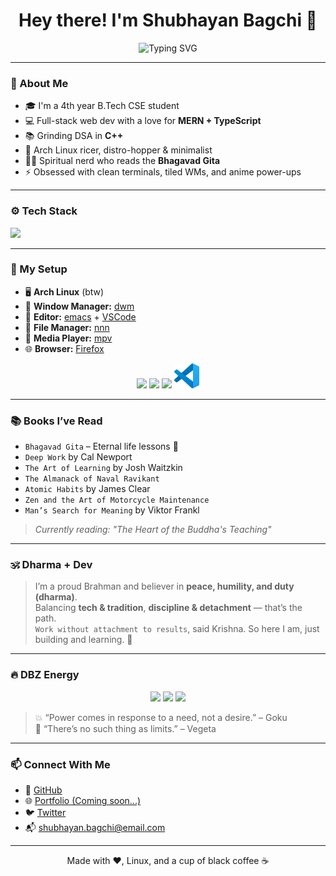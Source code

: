 <h1 align="center">Hey there! I'm Shubhayan Bagchi 👋</h1>

<p align="center">
  <img src="https://readme-typing-svg.demolab.com?font=JetBrains+Mono&weight=500&pause=1000&color=00FFD2&center=true&vCenter=true&width=435&lines=FOSS+Lover+%F0%9F%9A%80;MERN+Stack+Developer+%F0%9F%96%A5%EF%B8%8F;DSA+in+C%2B%2B+%E2%9C%94%EF%B8%8F;Linux+Fanatic+%F0%9F%A7%98;Gita+Reader+%F0%9F%8C%8F;Dragon+Ball+Z+Enjoyer+%F0%9F%94%B6" alt="Typing SVG" />
</p>

---

### 🧠 About Me

- 🎓 I'm a 4th year B.Tech CSE student  
- 💻 Full-stack web dev with a love for **MERN + TypeScript**  
- 📚 Grinding DSA in **C++**  
- 🐧 Arch Linux ricer, distro-hopper & minimalist  
- 🧘‍♂️ Spiritual nerd who reads the **Bhagavad Gita**  
- ⚡ Obsessed with clean terminals, tiled WMs, and anime power-ups  

---

### ⚙️ Tech Stack

<img src="https://skillicons.dev/icons?i=cpp,ts,js,py,react,nodejs,express,mongodb,linux,bash,vscode,git,tailwind,figma" />

---

### 🐧 My Setup

- 🖥️ **Arch Linux** (btw)
- 🧱 **Window Manager:** [dwm](https://dwm.suckless.org/)  
- 🧠 **Editor:** [emacs](https://www.gnu.org/software/emacs/) + [VSCode](https://code.visualstudio.com/)  
- 📂 **File Manager:** [nnn](https://github.com/jarun/nnn)  
- 🎥 **Media Player:** [mpv](https://mpv.io/)  
- 🌐 **Browser:** [Firefox](https://www.mozilla.org/firefox/)  

<p align="center">
  <img src="https://upload.wikimedia.org/wikipedia/commons/a/a5/Archlinux-icon-crystal-64.svg" width="40" />
  <img src="https://upload.wikimedia.org/wikipedia/commons/3/3f/EmacsIcon.svg" width="40" />
  <img src="https://upload.wikimedia.org/wikipedia/commons/9/96/Vimlogo.svg" width="40" />
  <img src="https://raw.githubusercontent.com/github/explore/main/topics/vscode/vscode.png" width="40" />
</p>

---

### 📚 Books I’ve Read

- `Bhagavad Gita` – Eternal life lessons 🌱  
- `Deep Work` by Cal Newport  
- `The Art of Learning` by Josh Waitzkin  
- `The Almanack of Naval Ravikant`  
- `Atomic Habits` by James Clear  
- `Zen and the Art of Motorcycle Maintenance`  
- `Man’s Search for Meaning` by Viktor Frankl  

> *Currently reading: "The Heart of the Buddha's Teaching"*

---

### 🕉️ Dharma + Dev

> I’m a proud Brahman and believer in **peace, humility, and duty (dharma)**.  
> Balancing **tech & tradition**, **discipline & detachment** — that’s the path.  
> `Work without attachment to results`, said Krishna. So here I am, just building and learning. 🙏

---

### 🔥 DBZ Energy

<p align="center">
  <img src="https://media.giphy.com/media/11JTxkrmq4bGE0/giphy.gif" width="250" />
  <img src="https://media.giphy.com/media/PhgGXkgT5V7sY/giphy.gif" width="250" />
  <img src="https://media.giphy.com/media/IIG9vQbHhtp9q/giphy.gif" width="250" />
</p>

> 💥 “Power comes in response to a need, not a desire.” – Goku  
> 🐉 “There’s no such thing as limits.” – Vegeta  

---

### 📫 Connect With Me

- 🐙 [GitHub](https://github.com/ShubhayanBagchi)
- 🌐 [Portfolio (Coming soon...)](#)
- 🐦 [Twitter](https://twitter.com/)
- 📬 shubhayan.bagchi@email.com

---

<p align="center">Made with ❤️, Linux, and a cup of black coffee ☕</p>
